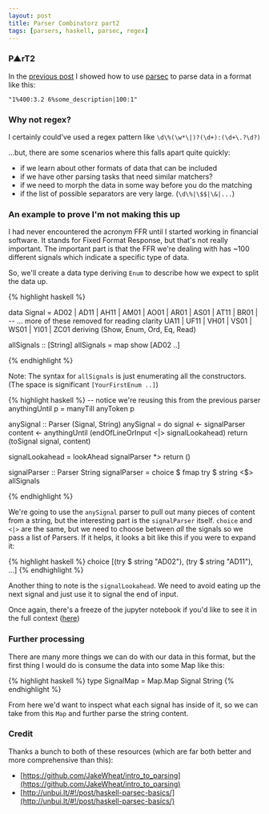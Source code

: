 ```yaml
---
layout: post
title: Parser Combinatorz part2
tags: [parsers, haskell, parsec, regex]
---
```


### P▲rT2

In the [previous post](/2016/03/26/parser-combinators) I showed how to use
[parsec](https://www.stackage.org/package/parsec) to parse data in a format like this:

`"1%400:3.2 6%some_description|100:1"`

### Why not regex?

I certainly could've used a regex pattern like `\d\%(\w*\|)?(\d+):(\d+\.?\d?)`

...but, there are some scenarios where this falls apart quite quickly:

- if we learn about other formats of data that can be included
- if we have other parsing tasks that need similar matchers?
- if we need to morph the data in some way before you do the matching
- if the list of possible separators are very large. (`\d\%|\$$|\&|...`)

### An example to prove I'm not making this up

I had never encountered the acronym FFR until I started working in financial
software. It stands for Fixed Format Response, but that's not really important.
The important part is that the FFR we're dealing with has ~100 different signals which indicate
a specific type of data.

So, we'll create a data type deriving `Enum` to describe how we expect to split the data up.

{% highlight haskell %}

data Signal
  = AD02 | AD11 | AH11 | AM01 |
    AO01 | AR01 | AS01 | AT11 | BR01 |
    -- ... more of these removed for reading clarity
    UA11 | UF11 | VH01 | VS01 | WS01 |
    YI01 | ZC01
  deriving (Show, Enum, Ord, Eq, Read)

allSignals :: [String]
allSignals = map show [AD02 ..]

{% endhighlight %}

Note: The syntax for `allSignals` is just enumerating all the constructors. (The
space is significant  `[YourFirstEnum ..]`)

{% highlight haskell %}
-- notice we're reusing this from the previous parser
anythingUntil p = manyTill anyToken p

anySignal :: Parser (Signal, String)
anySignal = do
  signal <- signalParser
  content <- anythingUntil (endOfLineOrInput <|> signalLookahead)
  return (toSignal signal, content)

signalLookahead = lookAhead signalParser *> return ()

signalParser :: Parser String
signalParser = choice $ fmap try $ string <$> allSignals

{% endhighlight %}

We're going to use the `anySignal` parser to pull out many pieces of content
from a string, but the interesting part is the `signalParser` itself. `choice`
and `<|>` are the same, but we need to choose between _all_ the signals so we
pass a list of Parsers. If it helps, it looks a bit like this if you were to
expand it:

{% highlight haskell %}
choice [(try $ string "AD02"), (try $ string "AD11"), ...]
{% endhighlight %}

Another thing to note is the `signalLookahead`. We need to avoid eating up the
next signal and just use it to signal the end of input.

Once again, there's a freeze of the jupyter notebook if you'd like to see it in the full context ([here](/slides/ffrparse))

### Further processing

There are many more things we can do with our data in this format, but the first thing I would do is consume the data into some Map like this:

{% highlight haskell %}
type SignalMap = Map.Map Signal String
{% endhighlight %}

From here we'd want to inspect what each signal has inside of it, so we can
take from this `Map` and further parse the string content.

### Credit

Thanks a bunch to both of these resources (which are far both better and more comprehensive than this):

- [https://github.com/JakeWheat/intro_to_parsing](https://github.com/JakeWheat/intro_to_parsing)
- [http://unbui.lt/#!/post/haskell-parsec-basics/](http://unbui.lt/#!/post/haskell-parsec-basics/)
